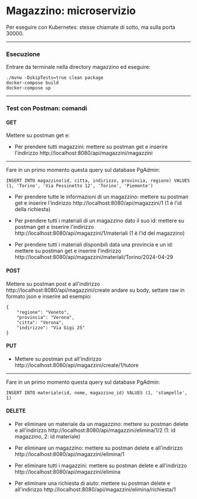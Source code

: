 # Magazzino: microservizio
Per eseguire con Kubernetes: stesse chiamate di sotto, ma sulla porta 30000.

---

### Esecuzione
Entrare da terminale nella directory magazzino ed eseguire:
```
./mvnw -DskipTests=true clean package
docker-compose build
docker-compose up
```

---

### Test con Postman: comandi

#### GET
Mettere su postman get e:
- Per prendere tutti magazzini: mettere su postman get e inserire l'indirizzo http://localhost:8080/api/magazzini/magazzini
---
Fare in un primo momento questa query sul database PgAdmin:
```
INSERT INTO magazzino(id, citta, indirizzo, provincia, regione) VALUES (1, 'Torino', 'Via Pessinetto 12', 'Torino', 'Piemonte')
```
- Per prendere tutte le informazioni di un magazzino: mettere su postman get e inserire l'indirizzo http://localhost:8080/api/magazzini/1 (1 è l'id della richiesta)

- Per prendere tutti i materiali di un magazzino dato il suo id: mettere su postman get e inserire l'indirizzo http://localhost:8080/api/magazzini/1/materiali (1 è l'id del magazzino)

- Per prendere tutti i materiali disponibili data una provincia e un id: mettere su postman get e inserire l'indirizzo http://localhost:8080/api/magazzini/materiali/Torino/2024-04-29


#### POST
Mettere su postman post e all'indirizzo http://localhost:8080/api/magazzini/create
andare su body, settare raw in formato json e inserire ad esempio:

```
{
    "regione": "Veneto",
    "provincia": "Verona",
    "citta": "Verona",
    "indirizzo": "Via Gigi 25"
}
```


#### PUT
- Mettere su postman put all'indirizzo http://localhost:8080/api/magazzini/create/1/tutore

---
Fare in un primo momento questa query sul database PgAdmin:
```
INSERT INTO materiale(id, nome, magazzino_id) VALUES (1, 'stampelle', 1)
```


#### DELETE
- Per eliminare un materiale da un magazzino: mettere su postman delete e all'indirizzo http://localhost:8080/api/magazzini/elimina/1/2 (1: id magazzino, 2: id materiale)

- Per eliminare un magazzino: mettere su postman delete e all'indirizzo http://localhost:8080/api/magazzini/elimina/1

- Per eliminare tutti i magazzini: mettere su postman delete e all'indirizzo http://localhost:8080/api/magazzini/elimina

- Per eliminare una richiesta di aiuto: mettere su postman delete e all'indirizzo http://localhost:8080/api/magazzini/elimina/richiesta/1
